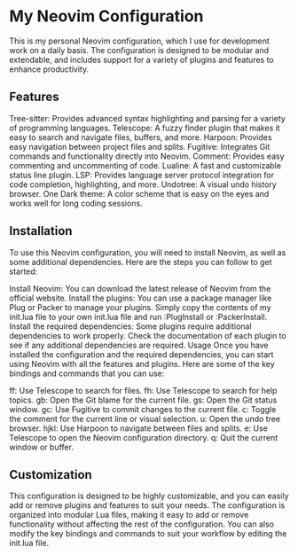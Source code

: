 
# My Neovim Configuration
This is my personal Neovim configuration, which I use for development work on a daily basis. The configuration is designed to be modular and extendable, and includes support for a variety of plugins and features to enhance productivity.

## Features
Tree-sitter: Provides advanced syntax highlighting and parsing for a variety of programming languages.
Telescope: A fuzzy finder plugin that makes it easy to search and navigate files, buffers, and more.
Harpoon: Provides easy navigation between project files and splits.
Fugitive: Integrates Git commands and functionality directly into Neovim.
Comment: Provides easy commenting and uncommenting of code.
Lualine: A fast and customizable status line plugin.
LSP: Provides language server protocol integration for code completion, highlighting, and more.
Undotree: A visual undo history browser.
One Dark theme: A color scheme that is easy on the eyes and works well for long coding sessions.

## Installation
To use this Neovim configuration, you will need to install Neovim, as well as some additional dependencies. Here are the steps you can follow to get started:

Install Neovim: You can download the latest release of Neovim from the official website.
Install the plugins: You can use a package manager like Plug or Packer to manage your plugins. Simply copy the contents of my init.lua file to your own init.lua file and run :PlugInstall or :PackerInstall.
Install the required dependencies: Some plugins require additional dependencies to work properly. Check the documentation of each plugin to see if any additional dependencies are required.
Usage
Once you have installed the configuration and the required dependencies, you can start using Neovim with all the features and plugins. Here are some of the key bindings and commands that you can use:

<leader>ff: Use Telescope to search for files.
<leader>fh: Use Telescope to search for help topics.
<leader>gb: Open the Git blame for the current file.
<leader>gs: Open the Git status window.
<leader>gc: Use Fugitive to commit changes to the current file.
<leader>c<space>: Toggle the comment for the current line or visual selection.
<leader>u: Open the undo tree browser.
<leader>hjkl: Use Harpoon to navigate between files and splits.
<leader>e: Use Telescope to open the Neovim configuration directory.
<leader>q: Quit the current window or buffer.

## Customization
This configuration is designed to be highly customizable, and you can easily add or remove plugins and features to suit your needs. The configuration is organized into modular Lua files, making it easy to add or remove functionality without affecting the rest of the configuration. You can also modify the key bindings and commands to suit your workflow by editing the init.lua file.
